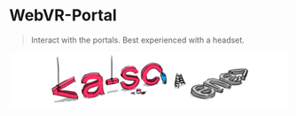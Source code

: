 # WebVR-Portal  
    
  
  >Interact with the portals. Best experienced with a headset.  
  <img src="e155c380-aa92-11e6-9507-f19403783a7b.jpg">
